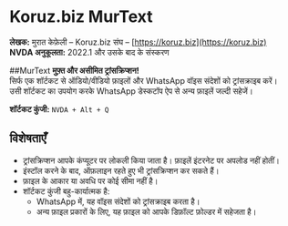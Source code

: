 ﻿
# Koruz.biz MurText

**लेखक:** मुरात केफ़ेली – Koruz.biz संघ – \[https://koruz.biz](https://koruz.biz)  
**NVDA अनुकूलता:** 2022.1 और उसके बाद के संस्करण  

##MurText
**मुफ़्त और असीमित ट्रांसक्रिप्शन!**  
सिर्फ एक शॉर्टकट से ऑडियो/वीडियो फ़ाइलों और WhatsApp वॉइस संदेशों को ट्रांसक्राइब करें।  
उसी शॉर्टकट का उपयोग करके WhatsApp डेस्कटॉप ऐप से अन्य फ़ाइलें जल्दी सहेजें।  

**शॉर्टकट कुंजी:** `NVDA + Alt + Q`  

## विशेषताएँ
- ट्रांसक्रिप्शन आपके कंप्यूटर पर लोकली किया जाता है। फ़ाइलें इंटरनेट पर अपलोड नहीं होतीं।  
- इंस्टॉल करने के बाद, ऑफ़लाइन रहते हुए भी ट्रांसक्रिप्शन कर सकते हैं।  
- फ़ाइल के आकार या अवधि पर कोई सीमा नहीं है।  
- शॉर्टकट कुंजी बहु-कार्यात्मक है:  
	- WhatsApp में, यह वॉइस संदेशों को ट्रांसक्राइब करता है।  
	- अन्य फ़ाइल प्रकारों के लिए, यह फ़ाइल को आपके डिफ़ॉल्ट फ़ोल्डर में सहेजता है।  
